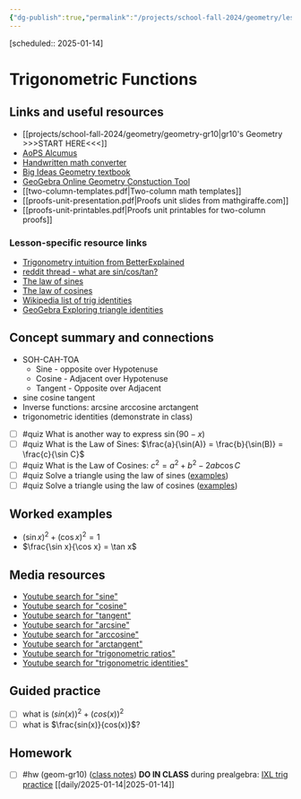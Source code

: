 ```yaml
---
{"dg-publish":true,"permalink":"/projects/school-fall-2024/geometry/lessons/trig-functions/"}
---
```



 [scheduled:: 2025-01-14] 

#  Trigonometric Functions

## Links and useful resources 

- [[projects/school-fall-2024/geometry/geometry-gr10\|gr10's Geometry >>>START HERE<<<]]
- [AoPS Alcumus](https://artofproblemsolving.com/teacher/students)
- [Handwritten math converter](https://webdemo.myscript.com/views/math/index.html#)
- [Big Ideas Geometry textbook](https://bim.easyaccessmaterials.com/?level=12)
- [GeoGebra Online Geometry Constuction Tool](https://www.geogebra.org/geometry?lang=en/)
- [[two-column-templates.pdf|Two-column math templates]]
- [[proofs-unit-presentation.pdf|Proofs unit slides from mathgiraffe.com]]
- [[proofs-unit-printables.pdf|Proofs unit printables for two-column proofs]]


### Lesson-specific resource links


- [Trigonometry intuition from BetterExplained](https://betterexplained.com/articles/intuitive-trigonometry/) 
- [reddit thread - what are sin/cos/tan?](https://www.reddit.com/r/learnmath/comments/9ovbbx/what_actually_are_sin_cos_and_tan/) 
- [The law of sines](https://www.mathsisfun.com/algebra/trig-sine-law.html)
- [The law of cosines](https://www.mathsisfun.com/algebra/trig-cosine-law.html)
- [Wikipedia list of trig identities](https://en.wikipedia.org/wiki/List_of_trigonometric_identities)
- [GeoGebra Exploring triangle identities](https://www.geogebra.org/m/vmkw7zpu)

## Concept summary and connections

- SOH-CAH-TOA 
    - Sine - opposite over Hypotenuse
    - Cosine - Adjacent over Hypotenuse
    - Tangent - Opposite over Adjacent
- sine  cosine  tangent 
- Inverse functions: arcsine  arccosine  arctangent 
- trigonometric identities (demonstrate in class)
- [ ] #quiz What is another way to express $\sin(90-x)$
- [ ] #quiz What is the Law of Sines: $\frac{a}{\sin(A)} = \frac{b}{\sin(B)} = \frac{c}{\sin C}$
- [ ] #quiz What is the Law of Cosines: $c^2 = a^2 + b^2 - 2ab \cos C$
- [ ] #quiz Solve a triangle using the law of sines ([examples](https://www.mathsisfun.com/algebra/trig-sine-law.html))
- [ ] #quiz Solve a triangle using the law of cosines ([examples](https://www.mathsisfun.com/algebra/trig-cosine-law.html))

## Worked examples

- $(\sin x)^2 + (\cos x)^2 = 1$
- $\frac{\sin x}{\cos x} = \tan x$


## Media resources

- [Youtube search for "sine"](https://www.youtube.com/results?search_query=sine) 
- [Youtube search for "cosine"](https://www.youtube.com/results?search_query=cosine) 
- [Youtube search for "tangent"](https://www.youtube.com/results?search_query=tangent) 
- [Youtube search for "arcsine"](https://www.youtube.com/results?search_query=arcsine) 
- [Youtube search for "arccosine"](https://www.youtube.com/results?search_query=arccosine) 
- [Youtube search for "arctangent"](https://www.youtube.com/results?search_query=arctangent) 
- [Youtube search for "trigonometric ratios"](https://www.youtube.com/results?search_query=trigonometric%20ratios) 
- [Youtube search for "trigonometric identities"](https://www.youtube.com/results?search_query=trigonometric%20identities) 

## Guided practice

- [ ] what is $(sin(x))^2 + (cos(x))^2$  
- [ ] what is $\frac{sin(x)}{cos(x)}$?  

## Homework

- [ ] #hw (geom-gr10) ([class notes](https://school.ginosterous.com/projects/school-fall-2024/geometry/lessons/trig-functions)) **DO IN CLASS** during prealgebra: [IXL trig practice](https://www.ixl.com/math/geometry/checkpoint-right-triangle-trigonometry) [[daily/2025-01-14\|2025-01-14]]